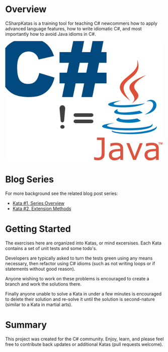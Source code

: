 Overview
===========

CSharpKatas is a training tool for teaching C# newcommers how to apply advanced language features, how to write idiomatic
C#, and most importantly how to avoid Java idioms in C#.

![C# Isn't Java](CSharpIsntJava.png)

Blog Series
===========

For more background see the related blog post series:

* [Kata #1, Series Overview](http://rapidapplicationdevelopment.blogspot.com/2013/10/c-isnt-java-learning-via-katas-part-1.html)
* [Kata #2, Extension Methods](http://rapidapplicationdevelopment.blogspot.com/2013/10/learning-c-via-katas-part-2-extension.html)

Getting Started
===========

The exercises here are organized into Katas, or mind excersises.  Each Kata contains a set of unit tests and some 
todo's.  

Developers are typically asked to turn the tests green using any means necessary, then refactor using C# idioms (such 
as not writing loops or if statements without good reason).  

Anyone wishing to work on these problems is encouraged to create a branch and work the solutions there.  

Finally anyone unable to solve a Kata in under a few minutes is encouraged to delete their solution and re-solve it 
until the solution is second-nature (similar to a Kata in martial arts).

Summary
===========

This project was created for the C# community.  Enjoy, learn, and please feel free to contribute 
back updates or additional Katas (pull requests welcome).